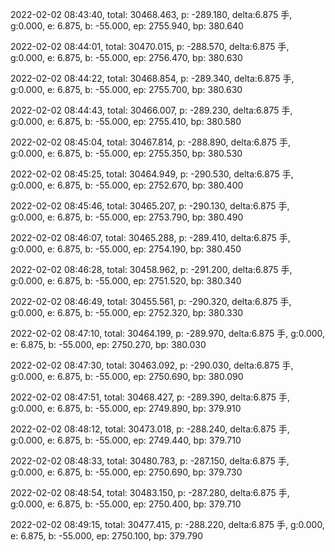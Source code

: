 2022-02-02 08:43:40, total: 30468.463, p: -289.180, delta:6.875 手, g:0.000, e: 6.875, b: -55.000, ep: 2755.940, bp: 380.640

2022-02-02 08:44:01, total: 30470.015, p: -288.570, delta:6.875 手, g:0.000, e: 6.875, b: -55.000, ep: 2756.470, bp: 380.630

2022-02-02 08:44:22, total: 30468.854, p: -289.340, delta:6.875 手, g:0.000, e: 6.875, b: -55.000, ep: 2755.700, bp: 380.630

2022-02-02 08:44:43, total: 30466.007, p: -289.230, delta:6.875 手, g:0.000, e: 6.875, b: -55.000, ep: 2755.410, bp: 380.580

2022-02-02 08:45:04, total: 30467.814, p: -288.890, delta:6.875 手, g:0.000, e: 6.875, b: -55.000, ep: 2755.350, bp: 380.530

2022-02-02 08:45:25, total: 30464.949, p: -290.530, delta:6.875 手, g:0.000, e: 6.875, b: -55.000, ep: 2752.670, bp: 380.400

2022-02-02 08:45:46, total: 30465.207, p: -290.130, delta:6.875 手, g:0.000, e: 6.875, b: -55.000, ep: 2753.790, bp: 380.490

2022-02-02 08:46:07, total: 30465.288, p: -289.410, delta:6.875 手, g:0.000, e: 6.875, b: -55.000, ep: 2754.190, bp: 380.450

2022-02-02 08:46:28, total: 30458.962, p: -291.200, delta:6.875 手, g:0.000, e: 6.875, b: -55.000, ep: 2751.520, bp: 380.340

2022-02-02 08:46:49, total: 30455.561, p: -290.320, delta:6.875 手, g:0.000, e: 6.875, b: -55.000, ep: 2752.320, bp: 380.330

2022-02-02 08:47:10, total: 30464.199, p: -289.970, delta:6.875 手, g:0.000, e: 6.875, b: -55.000, ep: 2750.270, bp: 380.030

2022-02-02 08:47:30, total: 30463.092, p: -290.030, delta:6.875 手, g:0.000, e: 6.875, b: -55.000, ep: 2750.690, bp: 380.090

2022-02-02 08:47:51, total: 30468.427, p: -289.390, delta:6.875 手, g:0.000, e: 6.875, b: -55.000, ep: 2749.890, bp: 379.910

2022-02-02 08:48:12, total: 30473.018, p: -288.240, delta:6.875 手, g:0.000, e: 6.875, b: -55.000, ep: 2749.440, bp: 379.710

2022-02-02 08:48:33, total: 30480.783, p: -287.150, delta:6.875 手, g:0.000, e: 6.875, b: -55.000, ep: 2750.690, bp: 379.730

2022-02-02 08:48:54, total: 30483.150, p: -287.280, delta:6.875 手, g:0.000, e: 6.875, b: -55.000, ep: 2750.400, bp: 379.710

2022-02-02 08:49:15, total: 30477.415, p: -288.220, delta:6.875 手, g:0.000, e: 6.875, b: -55.000, ep: 2750.100, bp: 379.790